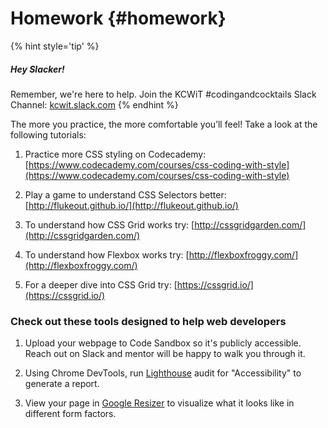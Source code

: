 # Homework {#homework}

{% hint style='tip' %}
##### Hey Slacker!

Remember, we're here to help.
Join the KCWiT #codingandcocktails Slack Channel: [kcwit.slack.com](http://kcwit.slack.com)
{% endhint %}


The more you practice, the more comfortable you’ll feel!  Take a look at the following tutorials:

1. Practice more CSS styling on Codecademy: [https://www.codecademy.com/courses/css-coding-with-style](https://www.codecademy.com/courses/css-coding-with-style)

1. Play a game to understand CSS Selectors better: [http://flukeout.github.io/](http://flukeout.github.io/)

1. To understand how CSS Grid works try: [http://cssgridgarden.com/](http://cssgridgarden.com/)

1. To understand how Flexbox works try: [http://flexboxfroggy.com/](http://flexboxfroggy.com/)

1. For a deeper dive into CSS Grid try: [https://cssgrid.io/](https://cssgrid.io/)

### Check out these tools designed to help web developers
1. Upload your webpage to Code Sandbox so it's publicly accessible. Reach out on Slack and mentor will be happy to walk you through it. 

1. Using Chrome DevTools, run [Lighthouse](https://developers.google.com/web/tools/lighthouse/#devtools) audit for "Accessibility" to generate a report. 

1. View your page in [Google Resizer](https://material.io/resizer/) to visualize what it looks like in different form factors.
